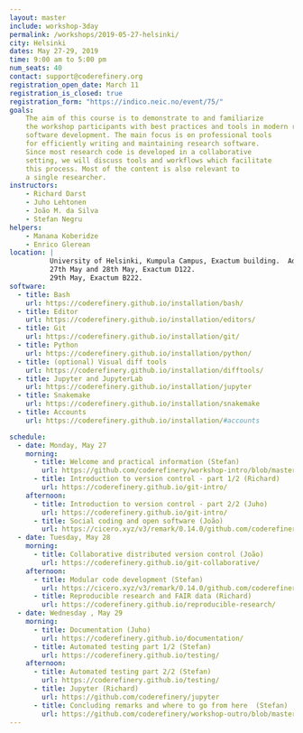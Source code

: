 ```yaml
---
layout: master
include: workshop-3day
permalink: /workshops/2019-05-27-helsinki/
city: Helsinki
dates: May 27-29, 2019
time: 9:00 am to 5:00 pm
num_seats: 40
contact: support@coderefinery.org
registration_open_date: March 11
registration_is_closed: true
registration_form: "https://indico.neic.no/event/75/"
goals:
    The aim of this course is to demonstrate to and familiarize
    the workshop participants with best practices and tools in modern research
    software development. The main focus is on professional tools
    for efficiently writing and maintaining research software.
    Since most research code is developed in a collaborative
    setting, we will discuss tools and workflows which facilitate
    this process. Most of the content is also relevant to
    a single researcher.
instructors:
    - Richard Darst
    - Juho Lehtonen
    - João M. da Silva
    - Stefan Negru
helpers:
    - Manana Koberidze
    - Enrico Glerean
location: |
          University of Helsinki, Kumpula Campus, Exactum building.  Address: Pietari Kalmin katu 5, Helsinki.
          27th May and 28th May, Exactum D122.
          29th May, Exactum B222.
software:
  - title: Bash
    url: https://coderefinery.github.io/installation/bash/
  - title: Editor
    url: https://coderefinery.github.io/installation/editors/
  - title: Git
    url: https://coderefinery.github.io/installation/git/
  - title: Python
    url: https://coderefinery.github.io/installation/python/
  - title: (optional) Visual diff tools
    url: https://coderefinery.github.io/installation/difftools/
  - title: Jupyter and JupyterLab
    url: https://coderefinery.github.io/installation/jupyter
  - title: Snakemake
    url: https://coderefinery.github.io/installation/snakemake
  - title: Accounts
    url: https://coderefinery.github.io/installation/#accounts

schedule:
  - date: Monday, May 27
    morning:
      - title: Welcome and practical information (Stefan)
        url: https://github.com/coderefinery/workshop-intro/blob/master/README.md
      - title: Introduction to version control - part 1/2 (Richard)
        url: https://coderefinery.github.io/git-intro/
    afternoon:
      - title: Introduction to version control - part 2/2 (Juho)
        url: https://coderefinery.github.io/git-intro/
      - title: Social coding and open software (João)
        url: https://cicero.xyz/v3/remark/0.14.0/github.com/coderefinery/social-coding/master/talk.md
  - date: Tuesday, May 28
    morning:
      - title: Collaborative distributed version control (João)
        url: https://coderefinery.github.io/git-collaborative/
    afternoon:
      - title: Modular code development (Stefan)
        url: https://cicero.xyz/v3/remark/0.14.0/github.com/coderefinery/modular-code-development/master/talk.md
      - title: Reproducible research and FAIR data (Richard)
        url: https://coderefinery.github.io/reproducible-research/
  - date: Wednesday , May 29
    morning:
      - title: Documentation (Juho)
        url: https://coderefinery.github.io/documentation/
      - title: Automated testing part 1/2 (Stefan)
        url: https://coderefinery.github.io/testing/
    afternoon:
      - title: Automated testing part 2/2 (Stefan)
        url: https://coderefinery.github.io/testing/
      - title: Jupyter (Richard)
        url: https://github.com/coderefinery/jupyter
      - title: Concluding remarks and where to go from here  (Stefan)
        url: https://github.com/coderefinery/workshop-outro/blob/master/README.md
---
```

